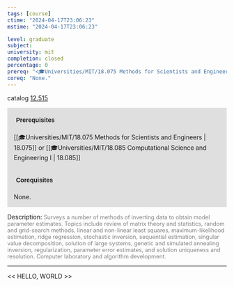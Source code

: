 ```yaml
---
tags: [course]
ctime: "2024-04-17T23:06:23"
mstime: "2024-04-17T23:06:23"

level: graduate
subject: 
university: mit
completion: closed
percentage: 0
prereq: "<🎓Universities/MIT/18.075 Methods for Scientists and Engineers> or <🎓Universities/MIT/18.085 Computational Science and Engineering I>"
coreq: "None."
---
```


catalog [12.515](http://student.mit.edu/catalog/m12b.html#12.515)

<span style="display: block; padding: 15px; background-color: rgb(100, 100, 100, 0.2);"><font id="m_prereq806_0" style="display: block; font-family: Arial, sans-serif; font-weight: bold; padding: 5px">Prerequisites</font><br><span id="prereq806_0">[[🎓Universities/MIT/18.075 Methods for Scientists and Engineers | 18.075]] or [[🎓Universities/MIT/18.085 Computational Science and Engineering I | 18.085]]</span></span>
<span style="display: block; padding: 15px; background-color: rgb(100, 100, 100, 0.2);"><font id="m_coreq806_0" style="display: block; font-family: Arial, sans-serif; font-weight: bold; padding: 5px">Corequisites</font><br><span id="coreq806_0">None.</span></span>

<font style="">Description:</font>
<font style="color: grey; font-size: 0.8rem;">Surveys a number of methods of inverting data to obtain model parameter estimates. Topics include review of matrix theory and statistics, random and grid-search methods, linear and non-linear least squares, maximum-likelihood estimation, ridge regression, stochastic inversion, sequential estimation, singular value decomposition, solution of large systems, genetic and simulated annealing inversion, regularization, parameter error estimates, and solution uniqueness and resolution. Computer laboratory and algorithm development.</font>



---

<< HELLO, WORLD >>
